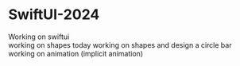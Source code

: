 # SwiftUI-2024
Working on swiftui  
working on shapes today
working on shapes and design a circle bar 
working on animation (implicit animation)
